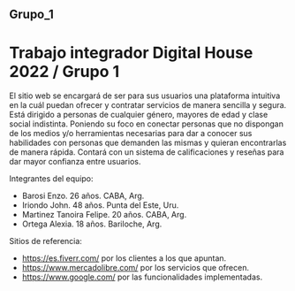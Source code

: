 ## Grupo_1
# Trabajo integrador Digital House 2022 / Grupo 1

El sitio web se encargará de ser para sus usuarios una plataforma intuitiva en la cuál puedan ofrecer y contratar servicios de manera sencilla y segura. Está dirigido a personas de cualquier género, mayores de edad y clase social indistinta. Poniendo su foco en conectar personas que no dispongan de los medios y/o herramientas necesarias para dar a conocer sus habilidades con personas que demanden las mismas y quieran encontrarlas de manera rápida. Contará con un sistema de calificaciones y reseñas para dar mayor confianza entre usuarios.

Integrantes del equipo:
- Barosi Enzo. 26 años. CABA, Arg.
- Iriondo John. 48 años. Punta del Este, Uru.
- Martinez Tanoira Felipe. 20 años. CABA, Arg.
- Ortega Alexia. 18 años. Bariloche, Arg.

Sitios de referencia:
- https://es.fiverr.com/ por los clientes a los que apuntan.
- https://www.mercadolibre.com/ por los servicios que ofrecen.
- https://www.google.com/ por las funcionalidades implementadas.
